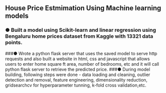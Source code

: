 ## House Price Estmimation Using Machine learning models
### ● Built a model using Scikit-learn and linear regression using Bengaluru home prices dataset from Kaggle with 13321 data points.
###● Wrote a python flask server that uses the saved model to serve http requests and also built a website in html, css and javascript that allows users to enter home square ft area, number of bedrooms, etc and it will call python flask server to retrieve the predicted price.
###● During model building, following steps were done - data loading and cleaning, outlier detection and removal, feature engineering, dimensionality reduction, gridsearchcv for hyperparameter tunning, k-fold cross validation,etc.
